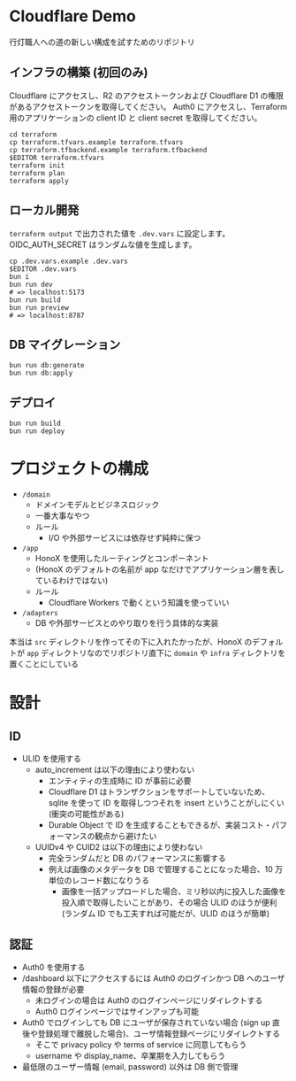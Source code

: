 # Cloudflare Demo

行灯職人への道の新しい構成を試すためのリポジトリ

## インフラの構築 (初回のみ)

Cloudflare にアクセスし、R2 のアクセストークンおよび Cloudflare D1 の権限があるアクセストークンを取得してください。
Auth0 にアクセスし、Terraform 用のアプリケーションの client ID と client secret を取得してください。

```
cd terraform
cp terraform.tfvars.example terraform.tfvars
cp terraform.tfbackend.example terraform.tfbackend
$EDITOR terraform.tfvars
terraform init
terraform plan
terraform apply
```

## ローカル開発

`terraform output` で出力された値を `.dev.vars` に設定します。
OIDC_AUTH_SECRET はランダムな値を生成します。

```
cp .dev.vars.example .dev.vars
$EDITOR .dev.vars
bun i
bun run dev
# => localhost:5173
bun run build
bun run preview
# => localhost:8787
```

## DB マイグレーション

```
bun run db:generate
bun run db:apply
```

## デプロイ

```
bun run build
bun run deploy
```

# プロジェクトの構成

- `/domain`
  - ドメインモデルとビジネスロジック
  - 一番大事なやつ
  - ルール
    - I/O や外部サービスには依存せず純粋に保つ
- `/app`
  - HonoX を使用したルーティングとコンポーネント
  - (HonoX のデフォルトの名前が app なだけでアプリケーション層を表しているわけではない)
  - ルール
    - Cloudflare Workers で動くという知識を使っていい
- `/adapters`
  - DB や外部サービスとのやり取りを行う具体的な実装

本当は `src` ディレクトリを作ってその下に入れたかったが、HonoX のデフォルトが `app` ディレクトリなのでリポジトリ直下に `domain` や `infra` ディレクトリを置くことにしている

# 設計

## ID

- ULID を使用する
  - auto_increment は以下の理由により使わない
    - エンティティの生成時に ID が事前に必要
    - Cloudflare D1 はトランザクションをサポートしていないため、sqlite を使って ID を取得しつつそれを insert ということがしにくい (衝突の可能性がある)
    - Durable Object で ID を生成することもできるが、実装コスト・パフォーマンスの観点から避けたい
  - UUIDv4 や CUID2 は以下の理由により使わない
    - 完全ランダムだと DB のパフォーマンスに影響する
    - 例えば画像のメタデータを DB で管理することになった場合、10 万単位のレコード数になりうる
      - 画像を一括アップロードした場合、ミリ秒以内に投入した画像を投入順で取得したいことがあり、その場合 ULID のほうが便利 (ランダム ID でも工夫すれば可能だが、ULID のほうが簡単)

## 認証

- Auth0 を使用する
- /dashboard 以下にアクセスするには Auth0 のログインかつ DB へのユーザ情報の登録が必要
  - 未ログインの場合は Auth0 のログインページにリダイレクトする
  - Auth0 ログインページではサインアップも可能
- Auth0 でログインしても DB にユーザが保存されていない場合 (sign up 直後や登録処理で離脱した場合)、ユーザ情報登録ページにリダイレクトする
  - そこで privacy policy や terms of service に同意してもらう
  - username や display_name、卒業期を入力してもらう
- 最低限のユーザー情報 (email, password) 以外は DB 側で管理
